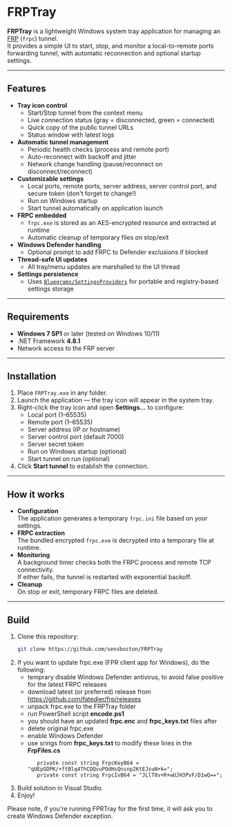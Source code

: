 # FRPTray

**FRPTray** is a lightweight Windows system tray application for managing an [FRP](https://github.com/fatedier/frp) (`frpc`) tunnel.  
It provides a simple UI to start, stop, and monitor a local-to-remote ports forwarding tunnel, with automatic reconnection and optional startup settings.

---

## Features

- **Tray icon control**
  - Start/Stop tunnel from the context menu
  - Live connection status (gray = disconnected, green = connected)
  - Quick copy of the public tunnel URLs
  - Status window with latest logs
- **Automatic tunnel management**
  - Periodic health checks (process and remote port)
  - Auto-reconnect with backoff and jitter
  - Network change handling (pause/reconnect on disconnect/reconnect)
- **Customizable settings**
  - Local ports, remote ports, server address, server control port, and secure token (don't forget to change!)
  - Run on Windows startup
  - Start tunnel automatically on application launch
- **FRPC embedded**
  - `frpc.exe` is stored as an AES-encrypted resource and extracted at runtime
  - Automatic cleanup of temporary files on stop/exit
- **Windows Defender handling**
  - Optional prompt to add FRPC to Defender exclusions if blocked
- **Thread-safe UI updates**
  - All tray/menu updates are marshalled to the UI thread
- **Settings persistence**
  - Uses [`Bluegrams/SettingsProviders`](https://github.com/Bluegrams/SettingsProviders) for portable and registry-based settings storage

---

## Requirements

- **Windows 7 SP1** or later (tested on Windows 10/11)
- .NET Framework **4.8.1**
- Network access to the FRP server

---

## Installation

1. Place `FRPTray.exe` in any folder.
2. Launch the application — the tray icon will appear in the system tray.
3. Right-click the tray icon and open **Settings...** to configure:
   - Local port (1–65535)
   - Remote port (1–65535)
   - Server address (IP or hostname)
   - Server control port (default 7000)
   - Server secret token
   - Run on Windows startup (optional)
   - Start tunnel on run (optional)
4. Click **Start tunnel** to establish the connection.

---

## How it works

- **Configuration**  
  The application generates a temporary `frpc.ini` file based on your settings.
- **FRPC extraction**  
  The bundled encrypted `frpc.exe` is decrypted into a temporary file at runtime.
- **Monitoring**  
  A background timer checks both the FRPC process and remote TCP connectivity.  
  If either fails, the tunnel is restarted with exponential backoff.
- **Cleanup**  
  On stop or exit, temporary FRPC files are deleted.

---

## Build

1. Clone this repository:
   ```bash
   git clone https://github.com/sensboston/FRPTray
2. If you want to update frpc.exe (FPR client app for Windows), do the following:
   - temprary disable Windows Defender antivirus, to avoid false positive for the latest FRPC releases
   - download latest (or preferred) release from https://github.com/fatedier/frp/releases 
   - unpack frpc.exe to the FRPTray folder
   - run PowerShell script **encode.ps1**
   - you should have an updated **frpc.enc** and **frpc_keys.txt** files after
   - delete original frpc.exe
   - enable Windows Defender
   - use srings from **frpc_keys.txt** to modify these lines in the **FrpFiles.cs**
     ```
        private const string FrpcKeyB64 = "qUEpGDPK/+ftBlq4ThCDQvuPOdHsQnsnp2KtEJsuN+k=";
        private const string FrpcIvB64 = "JLlT8v+R+wUJH3PvF/D1wQ=="; 
     ```
3. Build solution in Visual Studio.
4. Enjoy!

Please note, if you're running FPRTray for the first time, it will ask you to create Windows Defender exception.


  
